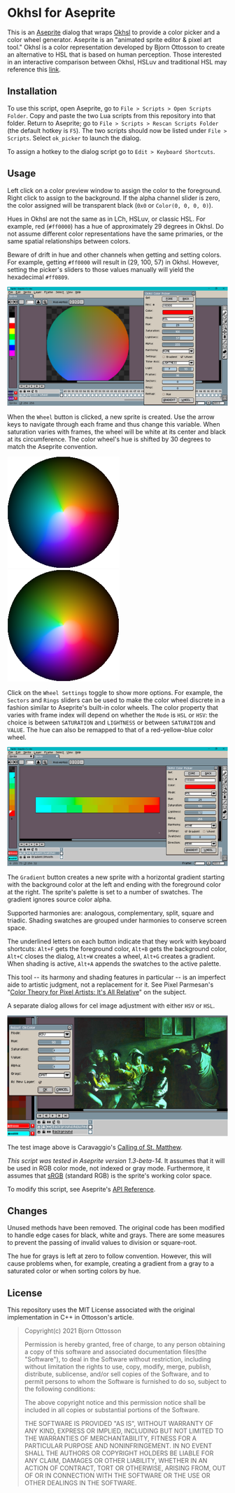 # Okhsl for Aseprite

This is an [Aseprite](https://www.aseprite.org/) dialog that wraps [Okhsl](https://bottosson.github.io/posts/colorpicker/) to provide a color picker and a color wheel generator. Aseprite is an "animated sprite editor & pixel art tool." Okhsl is a color representation developed by Bjorn Ottosson to create an alternative to HSL that is based on human perception. Those interested in an interactive comparison between Okhsl, HSLuv and traditional HSL may reference this [link](https://bottosson.github.io/misc/colorpicker/).

## Installation

To use this script, open Aseprite, go to `File > Scripts > Open Scripts Folder`. Copy and paste the two Lua scripts from this repository into that folder. Return to Aseprite; go to `File > Scripts > Rescan Scripts Folder` (the default hotkey is `F5`). The two scripts should now be listed under `File > Scripts`. Select `ok_picker` to launch the dialog.

To assign a hotkey to the dialog script go to `Edit > Keyboard Shortcuts`.

## Usage

Left click on a color preview window to assign the color to the foreground. Right click to assign to the background. If the alpha channel slider is zero, the color assigned will be transparent black (`0x0` or `Color(0, 0, 0, 0)`).

Hues in Okhsl are not the same as in LCh, HSLuv, or classic HSL. For example, red (`#ff0000`) has a hue of approximately 29 degrees in Okhsl. Do not assume different color representations have the same primaries, or the same spatial relationships between colors.

Beware of drift in hue and other channels when getting and setting colors. For example, getting `#ff0000` will result in (29, 100, 57) in Okhsl. However, setting the picker's sliders to those values manually will yield the hexadecimal `#ff0809`.

![Screen Cap 0](screenCap0.png)

When the `Wheel` button is clicked, a new sprite is created. Use the arrow keys to navigate through each frame and thus change this variable. When saturation varies with frames, the wheel will be white at its center and black at its circumference. The color wheel's hue is shifted by 30 degrees to match the Aseprite convention.

![Saturation Axis](altWheel0.png) ![Hue Remap](altWheel1.png)

Click on the `Wheel Settings` toggle to show more options. For example, the `Sectors` and `Rings` sliders can be used to make the color wheel discrete in a fashion similar to Aseprite's built-in color wheels. The color property that varies with frame index will depend on whether the `Mode` is `HSL` or `HSV`: the choice is between `SATURATION` and `LIGHTNESS` or between `SATURATION` and `VALUE`. The hue can also be remapped to that of a red-yellow-blue color wheel.

![Screen Cap 1](screenCap1.png)

The `Gradient` button creates a new sprite with a horizontal gradient starting with the background color at the left and ending with the foreground color at the right. The sprite's palette is set to a number of swatches. The gradient ignores source color alpha.

Supported harmonies are: analogous, complementary, split, square and triadic. Shading swatches are grouped under harmonies to conserve screen space.

The underlined letters on each button indicate that they work with keyboard shortcuts: `Alt+F` gets the foreground color, `Alt+B` gets the background color, `Alt+C` closes the dialog, `Alt+W` creates a wheel, `Alt+G` creates a gradient. When shading is active, `Alt+A` appends the swatches to the active palette.

This tool -- its harmony and shading features in particular -- is an imperfect aide to artistic judgment, not a replacement for it. See Pixel Parmesan's "[Color Theory for Pixel Artists: It's All Relative](https://pixelparmesan.com/color-theory-for-pixel-artists-its-all-relative/)" on the subject.

A separate dialog allows for cel image adjustment with either `HSV` or `HSL`.

![Hue Adjustment](hueAdjust.png)

The test image above is Caravaggio's [Calling of St. Matthew](https://en.wikipedia.org/wiki/The_Calling_of_St_Matthew).

_This script was tested in Aseprite version 1.3-beta-14._ It assumes that it will be used in RGB color mode, not indexed or gray mode. Furthermore, it assumes that [sRGB](https://www.wikiwand.com/en/SRGB) (standard RGB) is the sprite's working color space.

To modify this script, see Aseprite's [API Reference](https://github.com/aseprite/api).

## Changes

Unused methods have been removed. The original code has been modified to handle edge cases for black, white and grays. There are some measures to prevent the passing of invalid values to division or square-root.

The hue for grays is left at zero to follow convention. However, this will cause problems when, for example, creating a gradient from a gray to a saturated color or when sorting colors by hue.

## License

This repository uses the MIT License associated with the original implementation in C++ in Ottosson's article.

> Copyright(c) 2021 Bjorn Ottosson
>
> Permission is hereby granted, free of charge, to any person obtaining a copy of
> this software and associated documentation files(the "Software"), to deal in
> the Software without restriction, including without limitation the rights to
> use, copy, modify, merge, publish, distribute, sublicense, and/or sell copies
> of the Software, and to permit persons to whom the Software is furnished to do
> so, subject to the following conditions:
>
> The above copyright notice and this permission notice shall be included in all
> copies or substantial portions of the Software.
>
> THE SOFTWARE IS PROVIDED "AS IS", WITHOUT WARRANTY OF ANY KIND, EXPRESS OR
> IMPLIED, INCLUDING BUT NOT LIMITED TO THE WARRANTIES OF MERCHANTABILITY,
> FITNESS FOR A PARTICULAR PURPOSE AND NONINFRINGEMENT. IN NO EVENT SHALL THE
> AUTHORS OR COPYRIGHT HOLDERS BE LIABLE FOR ANY CLAIM, DAMAGES OR OTHER
> LIABILITY, WHETHER IN AN ACTION OF CONTRACT, TORT OR OTHERWISE, ARISING FROM,
> OUT OF OR IN CONNECTION WITH THE SOFTWARE OR THE USE OR OTHER DEALINGS IN THE
> SOFTWARE.